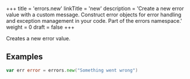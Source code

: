 +++
title = 'errors.new'
linkTitle = 'new'
description = 'Create a new error value with a custom message. Construct error objects for error handling and exception management in your code. Part of the errors namespace.'
weight = 0
draft = false
+++

Creates a new error value.

## Examples

```go
var err error = errors.new("Something went wrong")
```

